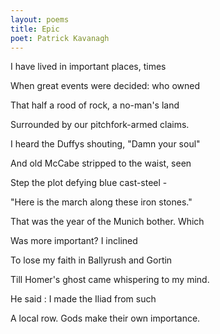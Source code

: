 ```yaml
---
layout: poems
title: Epic
poet: Patrick Kavanagh
---
```

I have lived in important places, times

When great events were decided: who owned

That half a rood of rock, a no-man's land

Surrounded by our pitchfork-armed claims.

I heard the Duffys shouting, "Damn your soul"

And old McCabe stripped to the waist, seen

Step the plot defying blue cast-steel -

"Here is the march along these iron stones."

That was the year of the Munich bother. Which

Was more important? I inclined

To lose my faith in Ballyrush and Gortin

Till Homer's ghost came whispering to my mind.

He said : I made the Iliad from such

A local row. Gods make their own importance.
